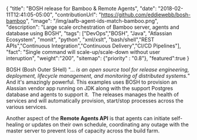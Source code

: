 {
  "title": "BOSH release for Bamboo & Remote Agents",
  "date": "2018-02-11T12:41:05-05:00",
  "contributionUrl": "https://github.com/eddiewebb/bosh-bamboo",
  "image": "/img/aafb-agent-ids-match-bamboo.png",
  "description": "Large scale orchestration of Bamboo server, agents and database using BOSH",
  "tags": ["DevOps","BOSH", "Java", "Atlassian Ecosystem", "monit", "python", "xml/xslt", "bash/shell","REST APIs","Continuous Integration","Continuous Delivery","CI/CD Pipelines"],
  "fact": "Single command will scale-up/scale-down without user interuption",
  "weight":"200",
  "sitemap": {"priority" : "0.8"},
  "featured":true
}

BOSH (Bosh Outer SHell) "...<em> is an open source tool for release engineering, deployment, lifecycle management, and monitoring of distributed systems.</em>" And it's amazingly powerful. This examples uses BOSH to provision an Alassian vendor app running on JDK along with the support Postgres database and agents to support it.  The releases manages the health of services and will automatically provision, start/stop processes across the various services.

Another aspect of the **Remote Agents API** is that agents can initiate self-healing or updates on their own schedule, coordinating any outage with the master server to prevent loss of capacity across the build farm.
